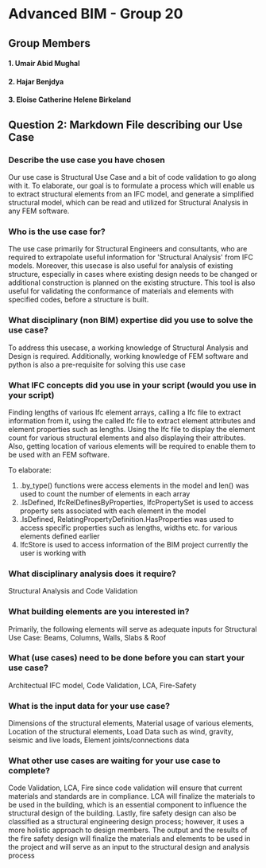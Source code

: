# Advanced BIM - Group 20
## Group Members
#### 1. Umair Abid Mughal
#### 2. Hajar Benjdya
#### 3. Eloise Catherine Helene Birkeland

## Question 2: Markdown File describing our Use Case

### Describe the use case you have chosen
Our use case is Structural Use Case and a bit of code validation to go along with it. To elaborate, our goal is to formulate a process which will enable us to extract structural elements from an IFC model, and generate a simplified structural model, which can be read and utilized for Structural Analysis in any FEM software.  
	
### Who is the use case for?
The use case primarily for Structural Engineers and consultants, who are required to extrapolate useful information for 'Structural Analysis' from IFC models. Moreover, this usecase is also useful for analysis of existing structure, especially in cases where existing design needs to be changed or additional construction is planned on the existing structure. This tool is also useful for validating the conformance of materials and elements with specified codes, before a structure is built. 
	
### What disciplinary (non BIM) expertise did you use to solve the use case?
To address this usecase, a working knowledge of Structural Analysis and Design is required. Additionally, working knowledge of FEM software and python is also a pre-requisite for solving this use case  
	
### What IFC concepts did you use in your script (would you use in your script)
Finding lengths of various Ifc element arrays, calling a Ifc file to extract information from it, using the called Ifc file to extract element attributes and element properties such as lengths. Using the Ifc file to display the element count for various structural elements and also displaying their attributes. Also, getting location of various elements will be required to enable them to be used with an FEM software. 

To elaborate: 
1. .by_type() functions were access elements in the model and len() was used to count the number of elements in each array
2. .IsDefined, IfcRelDefinesByProperties, IfcPropertySet is used to access property sets associated with each element in the model
3. .IsDefined, RelatingPropertyDefinition.HasProperties was used to access specific properties such as lengths, widths etc. for various elements defined earlier
4. IfcStore is used to access information of the BIM project currently the user is working with 

	
### What disciplinary analysis does it require?
Structural Analysis and Code Validation

### What building elements are you interested in?
Primarily, the following elements will serve as adequate inputs for Structural Use Case: Beams, Columns, Walls, Slabs & Roof

### What (use cases) need to be done before you can start your use case?
Architectual IFC model, Code Validation, LCA, Fire-Safety 

### What is the input data for your use case?
Dimensions of the structural elements, Material usage of various elements, Location of the structural elements, Load Data such as wind, gravity, seismic and live loads, Element joints/connections data

### What other use cases are waiting for your use case to complete?
Code Validation, LCA, Fire since code validation will ensure that current materials and standards are in compliance. LCA will finalize the materials to be used in the building, which is an essential component to influence the structural design of the building. Lastly, fire safety design can also be classified as a structural engineering design process; however, it uses a more holistic approach to design members. The output and the results of the fire safety design will finalize the materials and elements to be used in the project and will serve as an input to the structural design and analysis process
